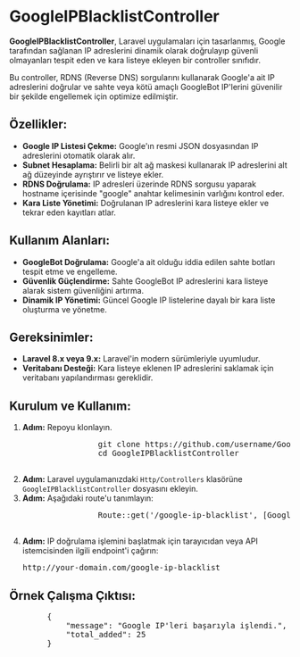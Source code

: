 <h1>GoogleIPBlacklistController</h1>
    <p>
        <strong>GoogleIPBlacklistController</strong>, Laravel uygulamaları için tasarlanmış, 
        Google tarafından sağlanan IP adreslerini dinamik olarak doğrulayıp güvenli olmayanları tespit eden ve 
        kara listeye ekleyen bir controller sınıfıdır.
    </p>
    <p>
        Bu controller, RDNS (Reverse DNS) sorgularını kullanarak Google'a ait IP adreslerini doğrular ve sahte veya kötü amaçlı 
        GoogleBot IP'lerini güvenilir bir şekilde engellemek için optimize edilmiştir.
    </p>
    <h2>Özellikler:</h2>
    <ul>
        <li><strong>Google IP Listesi Çekme:</strong> Google'ın resmi JSON dosyasından IP adreslerini otomatik olarak alır.</li>
        <li><strong>Subnet Hesaplama:</strong> Belirli bir alt ağ maskesi kullanarak IP adreslerini alt ağ düzeyinde ayrıştırır ve listeye ekler.</li>
        <li><strong>RDNS Doğrulama:</strong> IP adresleri üzerinde RDNS sorgusu yaparak hostname içerisinde "google" anahtar kelimesinin varlığını kontrol eder.</li>
        <li><strong>Kara Liste Yönetimi:</strong> Doğrulanan IP adreslerini kara listeye ekler ve tekrar eden kayıtları atlar.</li>
    </ul>
    <h2>Kullanım Alanları:</h2>
    <ul>
        <li><strong>GoogleBot Doğrulama:</strong> Google'a ait olduğu iddia edilen sahte botları tespit etme ve engelleme.</li>
        <li><strong>Güvenlik Güçlendirme:</strong> Sahte GoogleBot IP adreslerini kara listeye alarak sistem güvenliğini artırma.</li>
        <li><strong>Dinamik IP Yönetimi:</strong> Güncel Google IP listelerine dayalı bir kara liste oluşturma ve yönetme.</li>
    </ul>
    <h2>Gereksinimler:</h2>
    <ul>
        <li><strong>Laravel 8.x veya 9.x:</strong> Laravel'in modern sürümleriyle uyumludur.</li>
        <li><strong>Veritabanı Desteği:</strong> Kara listeye eklenen IP adreslerini saklamak için veritabanı yapılandırması gereklidir.</li>
    </ul>
    <h2>Kurulum ve Kullanım:</h2>
    <ol>
        <li>
            <strong>Adım:</strong> Repoyu klonlayın.
            <pre>
                git clone https://github.com/username/GoogleIPBlacklistController.git
                cd GoogleIPBlacklistController
            </pre>
        </li>
        <li>
            <strong>Adım:</strong> Laravel uygulamanızdaki <code>Http/Controllers</code> klasörüne 
            <code>GoogleIPBlacklistController</code> dosyasını ekleyin.
        </li>
        <li>
            <strong>Adım:</strong> Aşağıdaki route'u tanımlayın:
            <pre>
                Route::get('/google-ip-blacklist', [GoogleIPBlacklistController::class, 'addGoogleIpsToBlacklist']);
            </pre>
        </li>
        <li>
            <strong>Adım:</strong> IP doğrulama işlemini başlatmak için tarayıcıdan veya API istemcisinden ilgili endpoint'i çağırın:
            <pre>http://your-domain.com/google-ip-blacklist</pre>
        </li>
    </ol>
    <h2>Örnek Çalışma Çıktısı:</h2>
    <pre>
        {
            "message": "Google IP'leri başarıyla işlendi.",
            "total_added": 25
        }
    </pre>
